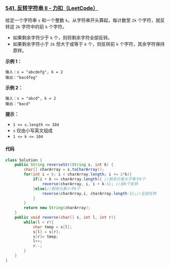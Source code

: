 ### [541. 反转字符串 II - 力扣（LeetCode）](https://leetcode.cn/problems/reverse-string-ii/description/)

给定一个字符串 `s` 和一个整数 `k`，从字符串开头算起，每计数至 `2k` 个字符，就反转这 `2k` 字符中的前 `k` 个字符。

- 如果剩余字符少于 `k` 个，则将剩余字符全部反转。
- 如果剩余字符小于 `2k` 但大于或等于 `k` 个，则反转前 `k` 个字符，其余字符保持原样。

 

**示例 1：**

```
输入：s = "abcdefg", k = 2
输出："bacdfeg"
```

**示例 2：**

```
输入：s = "abcd", k = 2
输出："bacd"
```

 

**提示：**

- `1 <= s.length <= 104`
- `s` 仅由小写英文组成
- `1 <= k <= 104`



#### 代码

```java
class Solution {
    public String reverseStr(String s, int k) {
        char[] charArray = s.toCharArray();
        for(int i = 0; i < charArray.length; i += 2*k){
            if(i + k <= charArray.length){ //剩余元素大于等于k个
                reverse(charArray, i, i + k-1); //前k个反转
            }else{//剩余元素小于k个
                reverse(charArray,i, charArray.length-1);//全部反转
            }
        }
        return new String(charArray);
    }
    public void reverse(char[] s, int l, int r){
        while(l < r){
            char tmep = s[l];
            s[l] = s[r];
            s[r]= tmep;
            l++;
            r--;
        }
    }
}
```

